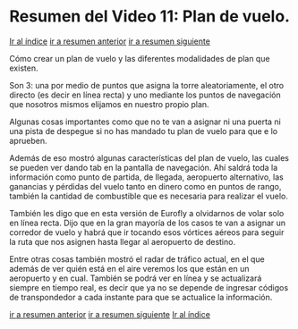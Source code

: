 # Resumen del Video 11: Plan de vuelo.

[Ir al índice](index.md)
[ir a resumen anterior](video10.md)
[ir a resumen siguiente](video12.md)

Cómo crear un plan de vuelo y las diferentes modalidades de plan que existen. 

Son 3: una por medio de puntos que asigna la torre aleatoriamente, el otro directo (es decir en línea recta) y uno mediante los puntos de navegación que nosotros mismos elijamos en nuestro propio plan.

Algunas cosas importantes como que no te van a asignar ni una puerta ni una pista de despegue si no has mandado tu plan de vuelo para que e lo aprueben.

Además de eso  mostró algunas características del plan de vuelo, las cuales se pueden ver dando tab en la pantalla de navegación. Ahí saldrá toda la información como punto de partida, de llegada, aeropuerto alternativo, las ganancias y pérdidas del vuelo tanto en dinero como en puntos de rango, también la cantidad de combustible que es necesaria para realizar el vuelo.

También les digo que en esta versión de Eurofly a olvidarnos de volar solo en línea recta. Dijo que en la gran mayoría de los casos te van a asignar un corredor de vuelo y habrá que ir tocando esos vórtices aéreos para seguir la ruta que nos asignen hasta llegar al aeropuerto de destino.

Entre otras cosas también mostró el radar de tráfico actual, en el que además de ver quién está en el aire veremos los que están en un aeropuerto y en cual. También se podrá ver en línea y se actualizará siempre en tiempo real, es decir que ya no se depende de ingresar códigos de transpondedor a cada instante para que se actualice la información.

[ir a resumen anterior](video10.md)
[ir a resumen siguiente](video12.md)
[Ir al índice](index.md)